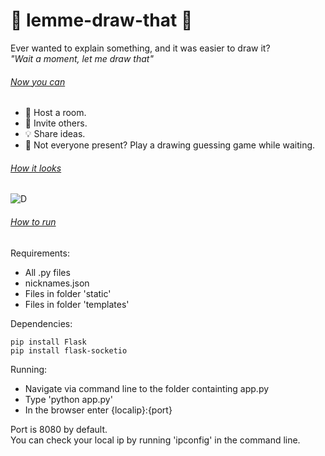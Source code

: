 # 🤝 lemme-draw-that 🎨
Ever wanted to explain something, and it was easier to draw it? <br>
*"Wait a moment, let me draw that"*
######  <ins> Now you can </ins> <br>
- 👋 Host a room.<br>
- 🤝 Invite others.<br>
- 💡 Share ideas.<br>
- 🎨 Not everyone present? Play a drawing guessing game while waiting. <br>

###### <ins> How it looks </ins>  <br>
![D](https://github.com/Tomi-1997/lemme-draw-that/blob/main/demo2.gif) <br>

###### <ins> How to run </ins>  <br>
Requirements: 
+ All .py files
+ nicknames.json 
+ Files in folder 'static'
+ Files in folder 'templates'

Dependencies:
```
pip install Flask
pip install flask-socketio
```

Running:
+ Navigate via command line to the folder containting app.py
+ Type 'python app.py'
+ In the browser enter {localip}:{port}

Port is 8080 by default. <br>
You can check your local ip by running 'ipconfig' in the command line.